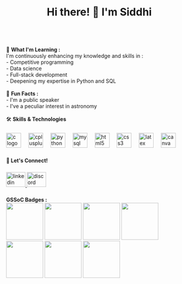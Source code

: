 <h1 align="center">Hi there! 👋 I'm Siddhi </h2><br><br>

###

###

<p align="left">🌱 <b>What I'm Learning :</b><br>I'm continuously enhancing my knowledge and skills in :<br>- Competitive programming<br>- Data science <br>- Full-stack development<br>- Deepening my expertise in Python and SQL<br><br>🌟 <b>Fun Facts :</b><br>- I'm a public speaker<br>- I've a peculiar interest in astronomy<br><br>🛠 <b>Skills & Technologies </b></p>

###

<div align="left">
  <img src="https://cdn.jsdelivr.net/gh/devicons/devicon/icons/c/c-original.svg" height="40" alt="c logo"  />
  <img width="12" />
  <img src="https://cdn.jsdelivr.net/gh/devicons/devicon/icons/cplusplus/cplusplus-original.svg" height="40" alt="cplusplus logo"  />
  <img width="12" />
  <img src="https://cdn.jsdelivr.net/gh/devicons/devicon/icons/python/python-original.svg" height="40" alt="python logo"  />
  <img width="12" />
  <img src="https://cdn.jsdelivr.net/gh/devicons/devicon/icons/mysql/mysql-original.svg" height="40" alt="mysql logo"  />
  <img width="12" />
  <img src="https://cdn.jsdelivr.net/gh/devicons/devicon/icons/html5/html5-original.svg" height="40" alt="html5 logo"  />
  <img width="12" />
  <img src="https://cdn.jsdelivr.net/gh/devicons/devicon/icons/css3/css3-original.svg" height="40" alt="css3 logo"  />
  <img width="12" />
  <img src="https://cdn.jsdelivr.net/gh/devicons/devicon/icons/latex/latex-original.svg" height="40" alt="latex logo"  />
  <img width="12" />
  <img src="https://cdn.jsdelivr.net/gh/devicons/devicon/icons/canva/canva-original.svg" height="40" alt="canva logo"  />
</div>

###

<p align="left">💬<b> Let's Connect!</b></p>

###

<div align="left">
  <a href="https://www.linkedin.com/in/siddhi-soni-866383227" target="_blank">
    <img src="https://raw.githubusercontent.com/maurodesouza/profile-readme-generator/master/src/assets/icons/social/linkedin/default.svg" width="52" height="40" alt="linkedin logo"  />
  </a>
  <a href="sonrosee" target="_blank">
    <img src="https://raw.githubusercontent.com/maurodesouza/profile-readme-generator/master/src/assets/icons/social/discord/default.svg" width="52" height="40" alt="discord logo"  />
  </a>
</div>

###

<p align="left"><b>GSSoC Badges :</b><br>
<img src="https://raw.githubusercontent.com/GSSoC24/Postman-Challenge/main/docs/assets/Postman%20White.png" width="100px" height="100px" /> 
<img src = "https://gssoc.girlscript.tech/badges/web3hack.png?imwidth=96" width="100px" height="100px" />
<img src = "https://gssoc.girlscript.tech/badges/1.png?imwidth=96" width="100px" height="100px" />
<img src = "https://gssoc.girlscript.tech/badges/2.png?imwidth=96" width="100px" height="100px" />
<img src = "https://gssoc.girlscript.tech/badges/3.png?imwidth=96" width="100px" height="100px" />
<img src = "https://gssoc.girlscript.tech/badges/4.png?imwidth=96" width="100px" height="100px" />
<img src = "https://gssoc.girlscript.tech/badges/5.png?imwidth=96" width="100px" height="100px" />

